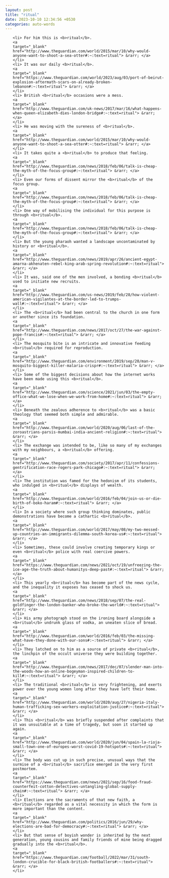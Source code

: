 ```yaml
---
layout: post
title: "ritual"
date: 2023-10-10 12:34:56 +0530
categories: auto-words
---
```

<ol>

    <li> For him this is <b>ritual</b>.
    <a 
    target="_blank" 
    href="http://www.theguardian.com/world/2015/mar/10/why-would-anyone-want-to-shoot-a-sea-otter#:~:text=ritual"> &rarr; </a>
    </li>
    <li> It was our daily <b>ritual</b>.
    <a 
    target="_blank" 
    href="https://www.theguardian.com/world/2023/aug/03/port-of-beirut-explosion-aftermath-scars-on-already-broken-lebanon#:~:text=ritual"> &rarr; </a>
    </li>
    <li> British <b>ritual</b> occasions were a mess.
    <a 
    target="_blank" 
    href="http://www.theguardian.com/uk-news/2017/mar/16/what-happens-when-queen-elizabeth-dies-london-bridge#:~:text=ritual"> &rarr; </a>
    </li>
    <li> He was moving with the sureness of <b>ritual</b>.
    <a 
    target="_blank" 
    href="http://www.theguardian.com/world/2015/mar/10/why-would-anyone-want-to-shoot-a-sea-otter#:~:text=ritual"> &rarr; </a>
    </li>
    <li> It takes quite a <b>ritual</b> to produce that feeling.
    <a 
    target="_blank" 
    href="http://www.theguardian.com/news/2018/feb/06/talk-is-cheap-the-myth-of-the-focus-group#:~:text=ritual"> &rarr; </a>
    </li>
    <li> Even our forms of dissent mirror the <b>ritual</b> of the focus group.
    <a 
    target="_blank" 
    href="http://www.theguardian.com/news/2018/feb/06/talk-is-cheap-the-myth-of-the-focus-group#:~:text=ritual"> &rarr; </a>
    </li>
    <li> One way of mobilising the individual for this purpose is through <b>ritual</b>.
    <a 
    target="_blank" 
    href="http://www.theguardian.com/news/2018/feb/06/talk-is-cheap-the-myth-of-the-focus-group#:~:text=ritual"> &rarr; </a>
    </li>
    <li> But the young pharaoh wanted a landscape uncontaminated by history or <b>ritual</b>.
    <a 
    target="_blank" 
    href="http://www.theguardian.com/news/2019/apr/26/ancient-egypt-amarna-akhenaten-rebel-king-arab-spring-revolution#:~:text=ritual"> &rarr; </a>
    </li>
    <li> It was, said one of the men involved, a bonding <b>ritual</b> used to initiate new recruits.
    <a 
    target="_blank" 
    href="http://www.theguardian.com/us-news/2019/feb/28/how-violent-american-vigilantes-at-the-border-led-to-trumps-wall#:~:text=ritual"> &rarr; </a>
    </li>
    <li> The <b>ritual</b> had been central to the church in one form or another since its foundation.
    <a 
    target="_blank" 
    href="http://www.theguardian.com/news/2017/oct/27/the-war-against-pope-francis#:~:text=ritual"> &rarr; </a>
    </li>
    <li> The mosquito bite is an intricate and innovative feeding <b>ritual</b> required for reproduction.
    <a 
    target="_blank" 
    href="http://www.theguardian.com/environment/2019/sep/20/man-v-mosquito-biggest-killer-malaria-crispr#:~:text=ritual"> &rarr; </a>
    </li>
    <li> Some of the biggest decisions about how the internet works have been made using this <b>ritual</b>.
    <a 
    target="_blank" 
    href="http://www.theguardian.com/science/2021/jun/03/the-empty-office-what-we-lose-when-we-work-from-home#:~:text=ritual"> &rarr; </a>
    </li>
    <li> Beneath the zealous adherence to <b>ritual</b> was a basic theology that seemed both simple and admirable.
    <a 
    target="_blank" 
    href="http://www.theguardian.com/world/2020/aug/06/last-of-the-zoroastrians-parsis-mumbai-india-ancient-religion#:~:text=ritual"> &rarr; </a>
    </li>
    <li> The exchange was intended to be, like so many of my exchanges with my neighbours, a <b>ritual</b> offering.
    <a 
    target="_blank" 
    href="http://www.theguardian.com/society/2017/apr/11/confessions-gentrification-race-rogers-park-chicago#:~:text=ritual"> &rarr; </a>
    </li>
    <li> The institution was famed for the hedonism of its students, who indulged in <b>ritual</b> displays of wealth.
    <a 
    target="_blank" 
    href="http://www.theguardian.com/world/2016/feb/04/join-us-or-die-birth-of-boko-haram#:~:text=ritual"> &rarr; </a>
    </li>
    <li> In a society where such group thinking dominates, public demonstrations have become a cathartic <b>ritual</b>.
    <a 
    target="_blank" 
    href="http://www.theguardian.com/world/2017/may/08/my-two-messed-up-countries-an-immigrants-dilemma-south-korea-us#:~:text=ritual"> &rarr; </a>
    </li>
    <li> Sometimes, these could involve creating temporary kings or even <b>ritual</b> police with real coercive powers.
    <a 
    target="_blank" 
    href="https://www.theguardian.com/news/2021/oct/19/unfreezing-the-ice-age-the-truth-about-humanitys-deep-past#:~:text=ritual"> &rarr; </a>
    </li>
    <li> This yearly <b>ritual</b> has become part of the news cycle, and the inequality it exposes has ceased to shock us.
    <a 
    target="_blank" 
    href="http://www.theguardian.com/news/2018/sep/07/the-real-goldfinger-the-london-banker-who-broke-the-world#:~:text=ritual"> &rarr; </a>
    </li>
    <li> His army photograph stood on the ironing board alongside a <b>ritual</b> undrunk glass of vodka, an uneaten slice of bread.
    <a 
    target="_blank" 
    href="http://www.theguardian.com/world/2016/feb/03/the-missing-what-have-they-done-with-our-sons#:~:text=ritual"> &rarr; </a>
    </li>
    <li> They latched on to him as a source of private <b>ritual</b>, the linchpin of the occult universe they were building together.
    <a 
    target="_blank" 
    href="http://www.theguardian.com/news/2017/dec/07/slender-man-into-the-woods-how-an-online-bogeyman-inspired-children-to-kill#:~:text=ritual"> &rarr; </a>
    </li>
    <li> The traditional <b>ritual</b> is very frightening, and exerts power over the young women long after they have left their home.
    <a 
    target="_blank" 
    href="http://www.theguardian.com/world/2020/aug/27/nigeria-italy-human-trafficking-sex-workers-exploitation-justice#:~:text=ritual"> &rarr; </a>
    </li>
    <li> This <b>ritual</b> was briefly suspended after complaints that it was unsuitable at a time of tragedy, but soon it started up again.
    <a 
    target="_blank" 
    href="http://www.theguardian.com/world/2020/jun/04/spain-la-rioja-small-town-one-of-europes-worst-covid-19-hotspots#:~:text=ritual"> &rarr; </a>
    </li>
    <li> The body was cut up in such precise, unusual ways that the surmise of a <b>ritual</b> sacrifice emerged in the very first postmortem.
    <a 
    target="_blank" 
    href="https://www.theguardian.com/news/2021/sep/16/food-fraud-counterfeit-cotton-detectives-untangling-global-supply-chain#:~:text=ritual"> &rarr; </a>
    </li>
    <li> Elections are the sacraments of that new faith, a <b>ritual</b> regarded as a vital necessity in which the form is more important than the content.
    <a 
    target="_blank" 
    href="http://www.theguardian.com/politics/2016/jun/29/why-elections-are-bad-for-democracy#:~:text=ritual"> &rarr; </a>
    </li>
    <li> But that sense of boyish wonder is inherited by the next generation, young cousins and family friends of mine being dragged gradually into the <b>ritual</b>.
    <a 
    target="_blank" 
    href="https://www.theguardian.com/football/2022/mar/31/south-london-crucible-for-black-british-footballers#:~:text=ritual"> &rarr; </a>
    </li>